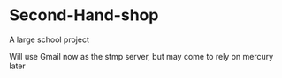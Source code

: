 # Second-Hand-shop
A large school project

Will use Gmail now as the stmp server, but may come to rely on mercury later

